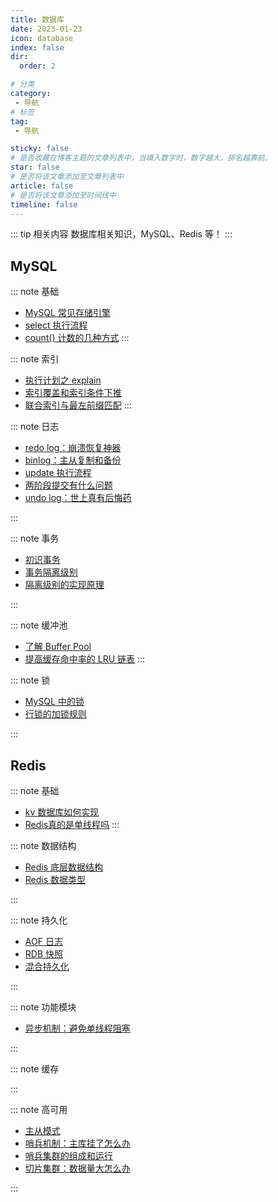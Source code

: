 ```yaml
---
title: 数据库
date: 2023-01-23
icon: database
index: false
dir:
  order: 2

# 分类
category:
 - 导航
# 标签
tag:
 - 导航

sticky: false
# 是否收藏在博客主题的文章列表中，当填入数字时，数字越大，排名越靠前。
star: false
# 是否将该文章添加至文章列表中
article: false
# 是否将该文章添加至时间线中
timeline: false
---
```


::: tip 相关内容
数据库相关知识，MySQL、Redis 等！
:::

## MySQL

::: note 基础
- [MySQL 常见存储引擎](mysql/basis/MySQL常见存储引擎.md)
- [select 执行流程](mysql/basis/select执行流程.md)
- [count() 计数的几种方式](mysql/basis/count()计数的几种方式.md)
:::

::: note 索引
- [执行计划之 explain](mysql/index/执行计划之explain.md)
- [索引覆盖和索引条件下推](mysql/index/索引覆盖和索引条件下推.md)
- [联合索引与最左前缀匹配](mysql/index/联合索引与最左前缀匹配.md)
:::

::: note 日志
- [redo log：崩溃恢复神器](mysql/log/redo%20log：崩溃恢复神器.md)
- [binlog：主从复制和备份](mysql/log/binlog：主从复制和备份.md)
- [update 执行流程](mysql/log/update%20执行流程.md)
- [两阶段提交有什么问题](mysql/log/两阶段提交有什么问题.md)
- [undo log：世上真有后悔药](mysql/log/undo%20log：世上真有后悔药.md)

:::

::: note 事务
- [初识事务](mysql/transaction/初识事务.md)
- [事务隔离级别](mysql/transaction/事务隔离级别.md)
- [隔离级别的实现原理](mysql/transaction/隔离级别的实现原理.md)

:::

::: note 缓冲池
- [了解 Buffer Pool](mysql/buffer_pool/了解BufferPool.md)
- [提高缓存命中率的 LRU 链表](mysql/buffer_pool/提高缓存命中率的LRU链表.md)
:::

::: note 锁
- [MySQL 中的锁](mysql/lock/MySQL中的锁.md)
- [行锁的加锁规则](mysql/lock/行锁的加锁规则.md)

:::


<!-- --------------------------------------------------- -->
## Redis

::: note 基础
- [kv 数据库如何实现](redis/basis/kv数据库如何实现.md)
- [Redis真的是单线程吗](redis/basis/redis真的是单线程吗.md)
:::

::: note 数据结构
- [Redis 底层数据结构](redis/data_structure/redis底层数据结构.md)
- [Redis 数据类型](redis/data_structure/redis数据类型.md)

:::

::: note 持久化
- [AOF 日志](redis/durability/aof日志.md)
- [RDB 快照](redis/durability/rdb快照.md)
- [混合持久化](redis/durability/混合持久化.md)

:::

::: note 功能模块

- [异步机制：避免单线程阻塞](redis/function/异步机制：避免单线程阻塞.md)

:::

::: note 缓存

:::

::: note 高可用
- [主从模式](redis/high_availability/主从模式.md)
- [哨兵机制：主库挂了怎么办](redis/high_availability/哨兵机制：主库挂了怎么办.md)
- [哨兵集群的组成和运行](redis/high_availability/哨兵集群的组成和运行.md)
- [切片集群：数据量大怎么办](redis/high_availability/切片集群：数据量大怎么办.md)

:::
